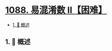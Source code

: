 # [1088. 易混淆数 II【困难】](https://github.com/tnotesjs/TNotes.leetcode/tree/main/notes/1088.%20%E6%98%93%E6%B7%B7%E6%B7%86%E6%95%B0%20II%E3%80%90%E5%9B%B0%E9%9A%BE%E3%80%91)

<!-- region:toc -->

- [1. 📝 概述](#1--概述)

<!-- endregion:toc -->

## 1. 📝 概述
